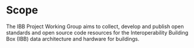 # Scope

The IBB Project Working Group aims to collect, develop and publish open standards and open source code resources for the Interoperability Building Box (IBB) data architecture and hardware for buildings.
